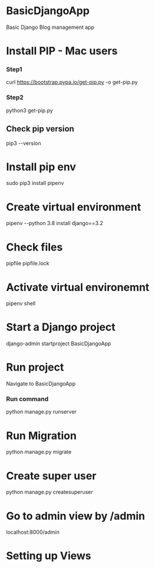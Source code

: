 # BasicDjangoApp
 Basic Django Blog management app

# Install PIP - Mac users

### Step1
curl https://bootstrap.pypa.io/get-pip.py -o get-pip.py

### Step2
python3 get-pip.py

## Check pip version
pip3 --version

# Install pip env
sudo pip3 install pipenv


# Create virtual environment 
pipenv --python 3.8 install django==3.2

# Check files 
pipfile
pipfile.lock

# Activate virtual environemnt
pipenv shell


# Start a Django project
django-admin startproject BasicDjangoApp

# Run project 
Navigate to BasicDjangoApp

### Run command
python manage.py runserver

# Run Migration
python manage.py migrate


# Create super user
python manage.py createsuperuser

# Go to admin view by  /admin
localhost:8000/admin


# Setting up Views
